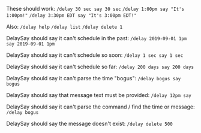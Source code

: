 These should work:
`/delay 30 sec say 30 sec`
`/delay 1:00pm say "It's 1:00pm!"`
`/delay 3:30pm EDT say "It's 3:00pm EDT!"`

Also:
`/delay help`
`/delay list`
`/delay delete 1`


DelaySay should say it can't schedule in the past:
`/delay 2019-09-01 1pm say 2019-09-01 1pm`

DelaySay should say it can't schedule so soon:
`/delay 1 sec say 1 sec`

DelaySay should say it can't schedule so far:
`/delay 200 days say 200 days`

DelaySay should say it can't parse the time "bogus":
`/delay bogus say bogus`

DelaySay should say that message text must be provided:
`/delay 12pm say`

DelaySay should say it can't parse the command / find the time or message:
`/delay bogus`

DelaySay should say the message doesn't exist:
`/delay delete 500`
